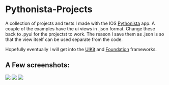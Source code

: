 # Pythonista-Projects
A collection of projects and tests I made with the IOS [Pythonista](http://omz-software.com/pythonista/) app.
A couple of the examples have the ui views in .json format. Change these back to .pyui for the projectst to work.
The reason I save them as .json is so that the view itself can be used separate from the code. 

Hopefully eventually I will get into the [UIKit](https://developer.apple.com/library/ios/documentation/UIKit/Reference/UIKit_Framework/) and [Foundation](https://developer.apple.com/library/mac/documentation/Cocoa/Reference/Foundation/ObjC_classic/) frameworks.
## A Few screenshots:

![](https://raw.githubusercontent.com/TutorialDoctor/Pythonista-Projects/master/Projects/UI/Code%20Fun/Images/screen1.PNG)
![](https://raw.githubusercontent.com/TutorialDoctor/Pythonista-Projects/master/Projects/UI/Code%20Fun/Images/screen2.PNG)
![](https://github.com/TutorialDoctor/Pythonista-Projects/blob/master/Projects/UI/Navigation%20View%20Tutorial/screen1.png)
